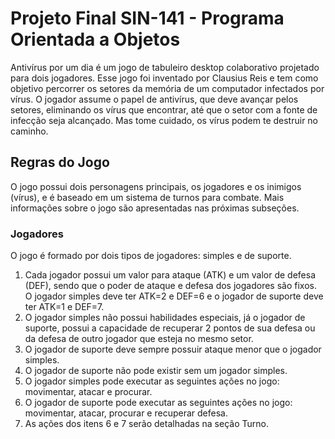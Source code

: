 # Projeto Final SIN-141 - Programa Orientada a Objetos

Antivírus por um dia é um jogo de tabuleiro desktop colaborativo projetado para dois
jogadores. Esse jogo foi inventado por Clausius Reis e tem como objetivo percorrer os
setores da memória de um computador infectados por vírus. O jogador assume o papel de
antivírus, que deve avançar pelos setores, eliminando os vírus que encontrar, até que o
setor com a fonte de infecção seja alcançado. Mas tome cuidado, os vírus podem te destruir
no caminho.

## Regras do Jogo

O jogo possui dois personagens principais, os jogadores e os inimigos (vírus), e é baseado em um sistema de turnos para combate. Mais informações sobre o jogo são apresentadas nas próximas subseções.

### Jogadores

O jogo é formado por dois tipos de jogadores: simples e de suporte.
1. Cada jogador possui um valor para ataque (ATK) e um valor de defesa (DEF), sendo que o poder de ataque e defesa dos jogadores são fixos. O jogador simples deve ter ATK=2 e DEF=6 e o jogador de suporte deve ter ATK=1 e DEF=7.
2. O jogador simples não possui habilidades especiais, já o jogador de suporte, possui a capacidade de recuperar 2 pontos de sua defesa ou da defesa de outro jogador que esteja no mesmo setor.
3. O jogador de suporte deve sempre possuir ataque menor que o jogador simples.
4. O jogador de suporte não pode existir sem um jogador simples.
5. O jogador simples pode executar as seguintes ações no jogo: movimentar, atacar e procurar.
6. O jogador de suporte pode executar as seguintes ações no jogo: movimentar, atacar, procurar e recuperar defesa.
7. As ações dos itens 6 e 7 serão detalhadas na seção Turno.